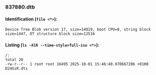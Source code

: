 ### 837880.dtb
#### Identification (`file <*>`):
```
Device Tree Blob version 17, size=14019, boot CPU=0, string block size=1447, DT structure block size=12516
```
#### Listing (`ls -AlR --time-style=full-iso <*>`):
```
/:
total 20
-rw-r--r-- 1 root root 16495 2025-10-01 15:46:40.970667206 +0100 D24GiR.dts
```

